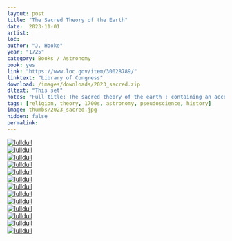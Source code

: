 ```yaml
---
layout: post
title: "The Sacred Theory of the Earth"
date:  2023-11-01
artist: 
loc: 
author: "J. Hooke"
year: "1725"
category: Books / Astronomy
book: yes
link: "https://www.loc.gov/item/30028789/"
linktext: "Library of Congress"
download: /images/downloads/2023_sacred.zip
dltext: "This set"
notes: "Full title: The sacred theory of the earth : containing an account of the original of the earth, and of all the general changes which it hath already undergone, or is to undergo, till the consummation of all things ..."
tags: [religion, theory, 1700s, astronomy, pseudoscience, history]
image: thumbs/2023_sacred.jpg
hidden: false
permalink:
---
```




<div class="post_image">
	<a href="{{ site.baseurl }}/images/posts/2023_sacred/001.jpg" target="_blank">
	<img src="{{ site.baseurl }}/images/posts/2023_sacred/001.jpg" alt="lulldull"></a>
</div>

<div class="post_image">
	<a href="{{ site.baseurl }}/images/posts/2023_sacred/002.jpg" target="_blank">
	<img src="{{ site.baseurl }}/images/posts/2023_sacred/002.jpg" alt="lulldull"></a>
</div>

<div class="post_image">
	<a href="{{ site.baseurl }}/images/posts/2023_sacred/003.jpg" target="_blank">
	<img src="{{ site.baseurl }}/images/posts/2023_sacred/003.jpg" alt="lulldull"></a>
</div>

<div class="post_image">
	<a href="{{ site.baseurl }}/images/posts/2023_sacred/004.jpg" target="_blank">
	<img src="{{ site.baseurl }}/images/posts/2023_sacred/004.jpg" alt="lulldull"></a>
</div>

<div class="post_image">
	<a href="{{ site.baseurl }}/images/posts/2023_sacred/005.jpg" target="_blank">
	<img src="{{ site.baseurl }}/images/posts/2023_sacred/005.jpg" alt="lulldull"></a>
</div>


<div class="post_image">
	<a href="{{ site.baseurl }}/images/posts/2023_sacred/006.jpg" target="_blank">
	<img src="{{ site.baseurl }}/images/posts/2023_sacred/006.jpg" alt="lulldull"></a>
</div>

<div class="post_image">
	<a href="{{ site.baseurl }}/images/posts/2023_sacred/007.jpg" target="_blank">
	<img src="{{ site.baseurl }}/images/posts/2023_sacred/007.jpg" alt="lulldull"></a>
</div>

<div class="post_image">
	<a href="{{ site.baseurl }}/images/posts/2023_sacred/008.jpg" target="_blank">
	<img src="{{ site.baseurl }}/images/posts/2023_sacred/008.jpg" alt="lulldull"></a>
</div>

<div class="post_image">
	<a href="{{ site.baseurl }}/images/posts/2023_sacred/009.jpg" target="_blank">
	<img src="{{ site.baseurl }}/images/posts/2023_sacred/009.jpg" alt="lulldull"></a>
</div>


<div class="post_image">
	<a href="{{ site.baseurl }}/images/posts/2023_sacred/010.jpg" target="_blank">
	<img src="{{ site.baseurl }}/images/posts/2023_sacred/010.jpg" alt="lulldull"></a>
</div>

<div class="post_image">
	<a href="{{ site.baseurl }}/images/posts/2023_sacred/011.jpg" target="_blank">
	<img src="{{ site.baseurl }}/images/posts/2023_sacred/011.jpg" alt="lulldull"></a>
</div>

<div class="post_image">
	<a href="{{ site.baseurl }}/images/posts/2023_sacred/012.jpg" target="_blank">
	<img src="{{ site.baseurl }}/images/posts/2023_sacred/012.jpg" alt="lulldull"></a>
</div>

<div class="post_image">
	<a href="{{ site.baseurl }}/images/posts/2023_sacred/013.jpg" target="_blank">
	<img src="{{ site.baseurl }}/images/posts/2023_sacred/013.jpg" alt="lulldull"></a>
</div>
